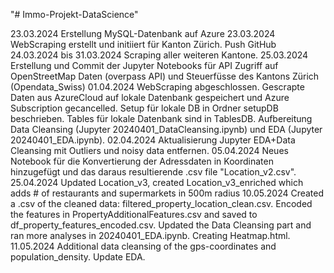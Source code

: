 "# Immo-Projekt-DataScience" 

23.03.2024 Erstellung MySQL-Datenbank auf Azure
23.03.2024 WebScraping erstellt und initiiert für Kanton Zürich. Push GitHub 
24.03.2024 bis 31.03.2024 Scraping aller weiteren Kantone. 
25.03.2024 Erstellung und Commit der Jupyter Notebooks für API Zugriff auf OpenStreetMap Daten (overpass API) und Steuerfüsse des Kantons Zürich (Opendata_Swiss)
01.04.2024 WebScraping abgeschlossen. Gescrapte Daten aus AzureCloud auf lokale Datenbank gespeichert und Azure Subscription gecancelled. Setup für lokale DB in Ordner setupDB beschrieben. Tables für lokale Datenbank sind in TablesDB. Aufbereitung Data Cleansing (Jupyter 20240401_DataCleansing.ipynb) und EDA (Jupyter 20240401_EDA.ipynb). 
02.04.2024 Aktualisierung Jupyter EDA+Data Cleansing mit Outliers und noisy data entfernen. 
05.04.2024 Neues Notebook für die Konvertierung der Adressdaten in Koordinaten hinzugefügt und das daraus resultierende .csv file "Location_v2.csv".
25.04.2024 Updated Location_v3, created Location_v3_enriched which adds # of restaurants and supermarkets in 500m radius
10.05.2024 Created a .csv of the cleaned data: filtered_property_location_clean.csv. Encoded the features in PropertyAdditionalFeatures.csv and saved to df_property_features_encoded.csv. Updated the Data Cleansing part and ran more analyses in 20240401_EDA.ipynb. Creating Heatmap.html.
11.05.2024 Additional data cleansing of the gps-coordinates and population_density. Update EDA.